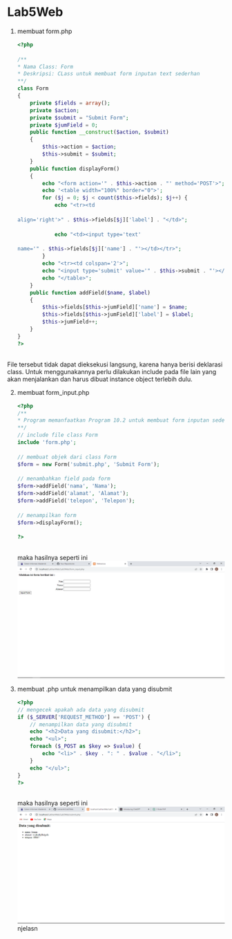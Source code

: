 # Lab5Web
1. membuat form.php
    ```php
    <?php

    /**
    * Nama Class: Form
    * Deskripsi: CLass untuk membuat form inputan text sederhan
    **/
    class Form
    {
        private $fields = array();
        private $action;
        private $submit = "Submit Form";
        private $jumField = 0;
        public function __construct($action, $submit)
        {
            $this->action = $action;
            $this->submit = $submit;
        }
        public function displayForm()
        {
            echo "<form action='" . $this->action . "' method='POST'>";
            echo '<table width="100%" border="0">';
            for ($j = 0; $j < count($this->fields); $j++) {
                echo "<tr><td

    align='right'>" . $this->fields[$j]['label'] . "</td>";

                echo "<td><input type='text'

    name='" . $this->fields[$j]['name'] . "'></td></tr>";
            }
            echo "<tr><td colspan='2'>";
            echo "<input type='submit' value='" . $this->submit . "'></td></tr>";
            echo "</table>";
        }
        public function addField($name, $label)
        {
            $this->fields[$this->jumField]['name'] = $name;
            $this->fields[$this->jumField]['label'] = $label;
            $this->jumField++;
        }
    }
    ?>
    ```
<br> File tersebut tidak dapat dieksekusi langsung, karena hanya berisi deklarasi class. Untuk
menggunakannya perlu dilakukan include pada file lain yang akan menjalankan dan harus dibuat
instance object terlebih dulu.<br>

2. membuat form_input.php
    ```php
    <?php
    /**
    * Program memanfaatkan Program 10.2 untuk membuat form inputan sederhana.
    **/
    // include file class Form
    include 'form.php';

    // membuat objek dari class Form
    $form = new Form('submit.php', 'Submit Form');

    // menambahkan field pada form
    $form->addField('nama', 'Nama');
    $form->addField('alamat', 'Alamat');
    $form->addField('telepon', 'Telepon');

    // menampilkan form
    $form->displayForm();

    ?>
    ```
    <br> maka hasilnya seperti ini
    ![Gambar 1](input.png)

3. membuat .php untuk menampilkan data yang disubmit
    ```php
    <?php
    // mengecek apakah ada data yang disubmit
    if ($_SERVER['REQUEST_METHOD'] == 'POST') {
        // menampilkan data yang disubmit
        echo "<h2>Data yang disubmit:</h2>";
        echo "<ul>";
        foreach ($_POST as $key => $value) {
            echo "<li>" . $key . ": " . $value . "</li>";
        }
        echo "</ul>";
    }
    ?>
    ```
    <br> maka hasilnya seperti ini
    ![Gambar 1](hasil.png)njelasn